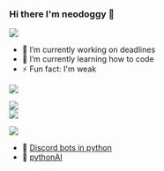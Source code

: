 ### Hi there I'm neodoggy 👋

![](https://img.shields.io/badge/About%20me-owo-pink)

- 🔭 I’m currently working on deadlines
- 🌱 I’m currently learning how to code
- ⚡ Fun fact: I'm weak

![](https://img.shields.io/badge/Github%20stats-owo-pink)  

![](https://github-readme-stats.vercel.app/api?username=neodoggy&theme=radical&show_icons=true&custom_title=meow%20ニオ%20meow)  
![](https://github-readme-stats.vercel.app/api/top-langs/?username=neodoggy&theme=radical&layout=compact&card_width=445)


<!--
![](https://img.shields.io/badge/Waka%20stats-owo-pink)
-->

<!--START_SECTION:waka-->

<!--END_SECTION:waka-->

![](https://img.shields.io/badge/Current%20workin%20on-owo-pink)  

- 🤖 [Discord bots in python](https://github.com/NeoDoggy/python_dcbot)
- 🔗 [pythonAI](https://github.com/NeoDoggy/ai_project)


<!--
**NeoDoggy/neodoggy** is a ✨ _special_ ✨ repository because its `README.md` (this file) appears on your GitHub profile.

Here are some ideas to get you started:

- 🔭 I’m currently working on ...
- 🌱 I’m currently learning ...
- 👯 I’m looking to collaborate on ...
- 🤔 I’m looking for help with ...
- 💬 Ask me about ...
- 📫 How to reach me: ...
- 😄 Pronouns: ...
- ⚡ Fun fact: ...
-->

